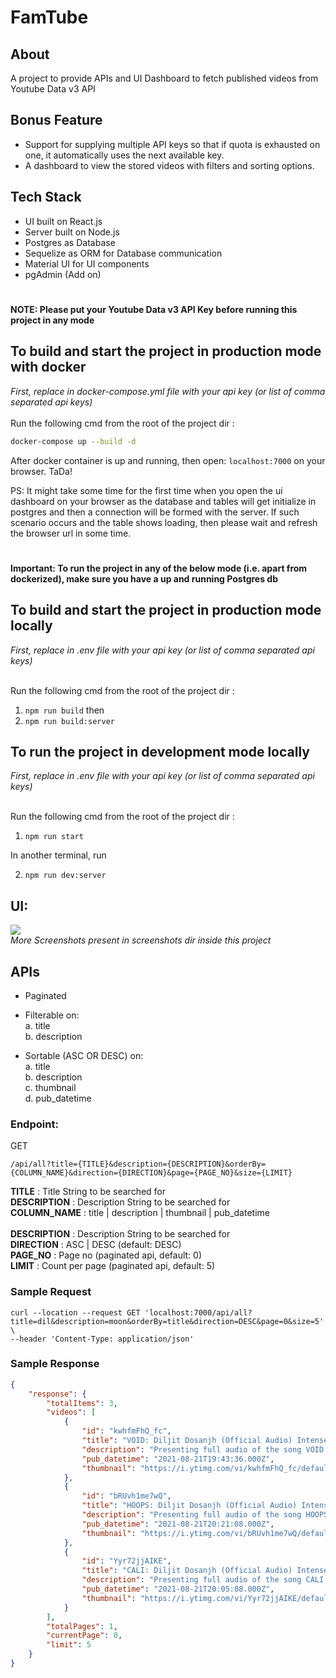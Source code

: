 # FamTube 

## About

A project to provide APIs and UI Dashboard to fetch published videos from Youtube Data v3 API

## Bonus Feature
- Support for supplying multiple API keys so that if quota is exhausted on one, it automatically uses the next available key.
- A dashboard to view the stored videos with filters and sorting options.
## Tech Stack

- UI built on React.js
- Server built on Node.js
- Postgres as Database
- Sequelize as ORM for Database communication
- Material UI for UI components
- pgAdmin (Add on)
#
**NOTE: Please put your Youtube Data v3 API Key before running this project in any mode**

## To build and start the project in production mode with docker
_First, replace <API-KEY> in docker-compose.yml file with your api key (or list of comma separated api keys)_ <br><br>
Run the following cmd from the root of the project dir : 
```bash
docker-compose up --build -d 
```

After docker container is up and running, then open:
```localhost:7000``` on your browser. TaDa!

PS: It might take some time for the first time when you open the ui dashboard on your browser as the database and tables will get initialize in postgres and then a connection will be formed with the server. If such scenario occurs and the table shows loading, then please wait and refresh the browser url in some time. 
#
**Important: To run the project in any of the below mode (i.e. apart from dockerized), make sure you have a up and running Postgres db**
## To build and start the project in production mode locally
_First, replace <API-KEY> in .env file with your api key (or list of comma separated api keys)_ <br><br>

Run the following cmd from the root of the project dir : 

1. ```npm run build```
then
2. ```npm run build:server```

## To run the project in development mode locally
_First, replace <API-KEY> in .env file with your api key (or list of comma separated api keys)_ <br><br>

Run the following cmd from the root of the project dir : 

1. ```npm run start```

In another terminal, run

2. ```npm run dev:server```

## UI:

![](/screeshots/preview.png)
<br>
_More Screenshots present in screenshots dir inside this project_

## APIs
- Paginated
- Filterable on:
   <br> a. title
   <br> b. description
   
- Sortable (ASC OR DESC) on:
   <br> a. title
   <br> b. description
   <br> c. thumbnail
   <br> d. pub_datetime 


### Endpoint:
GET
```http request
/api/all?title={TITLE}&description={DESCRIPTION}&orderBy={COLUMN_NAME}&direction={DIRECTION}&page={PAGE_NO}&size={LIMIT}
```
**TITLE** : Title String to be searched for <br>
**DESCRIPTION** : Description String to be searched for <br>
**COLUMN_NAME** : title | description | thumbnail | pub_datetime <br>  
**DESCRIPTION** : Description String to be searched for <br>
**DIRECTION** : ASC | DESC (default: DESC) <br>
**PAGE_NO** : Page no (paginated api, default: 0) <br>
**LIMIT** : Count per page (paginated api, default: 5) <br>

### Sample Request
```shell script
curl --location --request GET 'localhost:7000/api/all?title=dil&description=moon&orderBy=title&direction=DESC&page=0&size=5' \
--header 'Content-Type: application/json'
```

### Sample Response
```json
{
    "response": {
        "totalItems": 3,
        "videos": [
            {
                "id": "kwhfmFhQ_fc",
                "title": "VOID: Diljit Dosanjh (Official Audio) Intense | Raj Ranjodh | MoonChild Era | Latest Song 2021",
                "description": "Presenting full audio of the song VOID performed by DILJIT DOSANJH from the album MoonChild Era. Watch \"LOVER\" video song: ...",
                "pub_datetime": "2021-08-21T19:43:36.000Z",
                "thumbnail": "https://i.ytimg.com/vi/kwhfmFhQ_fc/default.jpg"
            },
            {
                "id": "bRUvh1me7wQ",
                "title": "HOOPS: Diljit Dosanjh (Official Audio) Intense | Raj Ranjodh | MoonChild Era | Latest Song 2021",
                "description": "Presenting full audio of the song HOOPS performed by DILJIT DOSANJH from the album MoonChild Era. Watch \"LOVER\" video song: ...",
                "pub_datetime": "2021-08-21T20:21:08.000Z",
                "thumbnail": "https://i.ytimg.com/vi/bRUvh1me7wQ/default.jpg"
            },
            {
                "id": "Yyr72jjAIKE",
                "title": "CALI: Diljit Dosanjh (Official Audio) Intense | Raj Ranjodh | MoonChild Era | Latest Song 2021",
                "description": "Presenting full audio of the song CALI performed by DILJIT DOSANJH from the album MoonChild Era. Watch \"LOVER\" video song: ...",
                "pub_datetime": "2021-08-21T20:05:08.000Z",
                "thumbnail": "https://i.ytimg.com/vi/Yyr72jjAIKE/default.jpg"
            }
        ],
        "totalPages": 1,
        "currentPage": 0,
        "limit": 5
    }
}
```

